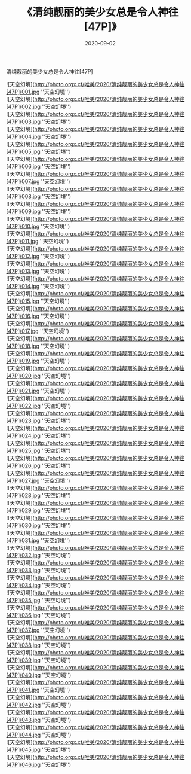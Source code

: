 ﻿---
layout: post
title: 《清纯靓丽的美少女总是令人神往[47P]》
date: 2020-09-02
img: http://photo.orgx.cf/唯美/2020/清纯靓丽的美少女总是令人神往[47P]/000.jpg
tags: [美女,清纯,唯美]
---

清纯靓丽的美少女总是令人神往[47P]



![天空幻境](http://photo.orgx.cf/唯美/2020/清纯靓丽的美少女总是令人神往[47P]/001.jpg ''天空幻境'')<br>
![天空幻境](http://photo.orgx.cf/唯美/2020/清纯靓丽的美少女总是令人神往[47P]/002.jpg ''天空幻境'')<br>
![天空幻境](http://photo.orgx.cf/唯美/2020/清纯靓丽的美少女总是令人神往[47P]/003.jpg ''天空幻境'')<br>
![天空幻境](http://photo.orgx.cf/唯美/2020/清纯靓丽的美少女总是令人神往[47P]/004.jpg ''天空幻境'')<br>
![天空幻境](http://photo.orgx.cf/唯美/2020/清纯靓丽的美少女总是令人神往[47P]/005.jpg ''天空幻境'')<br>
![天空幻境](http://photo.orgx.cf/唯美/2020/清纯靓丽的美少女总是令人神往[47P]/006.jpg ''天空幻境'')<br>
![天空幻境](http://photo.orgx.cf/唯美/2020/清纯靓丽的美少女总是令人神往[47P]/007.jpg ''天空幻境'')<br>
![天空幻境](http://photo.orgx.cf/唯美/2020/清纯靓丽的美少女总是令人神往[47P]/008.jpg ''天空幻境'')<br>
![天空幻境](http://photo.orgx.cf/唯美/2020/清纯靓丽的美少女总是令人神往[47P]/009.jpg ''天空幻境'')<br>
![天空幻境](http://photo.orgx.cf/唯美/2020/清纯靓丽的美少女总是令人神往[47P]/010.jpg ''天空幻境'')<br>
![天空幻境](http://photo.orgx.cf/唯美/2020/清纯靓丽的美少女总是令人神往[47P]/011.jpg ''天空幻境'')<br>
![天空幻境](http://photo.orgx.cf/唯美/2020/清纯靓丽的美少女总是令人神往[47P]/012.jpg ''天空幻境'')<br>
![天空幻境](http://photo.orgx.cf/唯美/2020/清纯靓丽的美少女总是令人神往[47P]/013.jpg ''天空幻境'')<br>
![天空幻境](http://photo.orgx.cf/唯美/2020/清纯靓丽的美少女总是令人神往[47P]/014.jpg ''天空幻境'')<br>
![天空幻境](http://photo.orgx.cf/唯美/2020/清纯靓丽的美少女总是令人神往[47P]/015.jpg ''天空幻境'')<br>
![天空幻境](http://photo.orgx.cf/唯美/2020/清纯靓丽的美少女总是令人神往[47P]/016.jpg ''天空幻境'')<br>
![天空幻境](http://photo.orgx.cf/唯美/2020/清纯靓丽的美少女总是令人神往[47P]/017.jpg ''天空幻境'')<br>
![天空幻境](http://photo.orgx.cf/唯美/2020/清纯靓丽的美少女总是令人神往[47P]/018.jpg ''天空幻境'')<br>
![天空幻境](http://photo.orgx.cf/唯美/2020/清纯靓丽的美少女总是令人神往[47P]/019.jpg ''天空幻境'')<br>
![天空幻境](http://photo.orgx.cf/唯美/2020/清纯靓丽的美少女总是令人神往[47P]/020.jpg ''天空幻境'')<br>
![天空幻境](http://photo.orgx.cf/唯美/2020/清纯靓丽的美少女总是令人神往[47P]/021.jpg ''天空幻境'')<br>
![天空幻境](http://photo.orgx.cf/唯美/2020/清纯靓丽的美少女总是令人神往[47P]/022.jpg ''天空幻境'')<br>
![天空幻境](http://photo.orgx.cf/唯美/2020/清纯靓丽的美少女总是令人神往[47P]/023.jpg ''天空幻境'')<br>
![天空幻境](http://photo.orgx.cf/唯美/2020/清纯靓丽的美少女总是令人神往[47P]/024.jpg ''天空幻境'')<br>
![天空幻境](http://photo.orgx.cf/唯美/2020/清纯靓丽的美少女总是令人神往[47P]/025.jpg ''天空幻境'')<br>
![天空幻境](http://photo.orgx.cf/唯美/2020/清纯靓丽的美少女总是令人神往[47P]/026.jpg ''天空幻境'')<br>
![天空幻境](http://photo.orgx.cf/唯美/2020/清纯靓丽的美少女总是令人神往[47P]/027.jpg ''天空幻境'')<br>
![天空幻境](http://photo.orgx.cf/唯美/2020/清纯靓丽的美少女总是令人神往[47P]/028.jpg ''天空幻境'')<br>
![天空幻境](http://photo.orgx.cf/唯美/2020/清纯靓丽的美少女总是令人神往[47P]/029.jpg ''天空幻境'')<br>
![天空幻境](http://photo.orgx.cf/唯美/2020/清纯靓丽的美少女总是令人神往[47P]/030.jpg ''天空幻境'')<br>
![天空幻境](http://photo.orgx.cf/唯美/2020/清纯靓丽的美少女总是令人神往[47P]/031.jpg ''天空幻境'')<br>
![天空幻境](http://photo.orgx.cf/唯美/2020/清纯靓丽的美少女总是令人神往[47P]/032.jpg ''天空幻境'')<br>
![天空幻境](http://photo.orgx.cf/唯美/2020/清纯靓丽的美少女总是令人神往[47P]/033.jpg ''天空幻境'')<br>
![天空幻境](http://photo.orgx.cf/唯美/2020/清纯靓丽的美少女总是令人神往[47P]/034.jpg ''天空幻境'')<br>
![天空幻境](http://photo.orgx.cf/唯美/2020/清纯靓丽的美少女总是令人神往[47P]/035.jpg ''天空幻境'')<br>
![天空幻境](http://photo.orgx.cf/唯美/2020/清纯靓丽的美少女总是令人神往[47P]/036.jpg ''天空幻境'')<br>
![天空幻境](http://photo.orgx.cf/唯美/2020/清纯靓丽的美少女总是令人神往[47P]/037.jpg ''天空幻境'')<br>
![天空幻境](http://photo.orgx.cf/唯美/2020/清纯靓丽的美少女总是令人神往[47P]/038.jpg ''天空幻境'')<br>
![天空幻境](http://photo.orgx.cf/唯美/2020/清纯靓丽的美少女总是令人神往[47P]/039.jpg ''天空幻境'')<br>
![天空幻境](http://photo.orgx.cf/唯美/2020/清纯靓丽的美少女总是令人神往[47P]/040.jpg ''天空幻境'')<br>
![天空幻境](http://photo.orgx.cf/唯美/2020/清纯靓丽的美少女总是令人神往[47P]/041.jpg ''天空幻境'')<br>
![天空幻境](http://photo.orgx.cf/唯美/2020/清纯靓丽的美少女总是令人神往[47P]/042.jpg ''天空幻境'')<br>
![天空幻境](http://photo.orgx.cf/唯美/2020/清纯靓丽的美少女总是令人神往[47P]/043.jpg ''天空幻境'')<br>
![天空幻境](http://photo.orgx.cf/唯美/2020/清纯靓丽的美少女总是令人神往[47P]/044.jpg ''天空幻境'')<br>
![天空幻境](http://photo.orgx.cf/唯美/2020/清纯靓丽的美少女总是令人神往[47P]/045.jpg ''天空幻境'')<br>
![天空幻境](http://photo.orgx.cf/唯美/2020/清纯靓丽的美少女总是令人神往[47P]/046.jpg ''天空幻境'')<br>